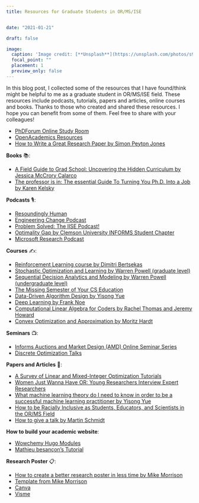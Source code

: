 ```yaml
---
title: Resources for Graduate Students in OR/MS/ISE


date: "2021-01-21"

draft: false

image:
  caption: 'Image credit: [**Unsplash**](https://unsplash.com/photos/s9CC2SKySJM)'
  focal_point: ""
  placement: 1
  preview_only: false
---
```

In this blog post, I collected some of the resources that I have found/think might be helpful to me as a graduate student in OR/MS/ISE field. These resources include podcasts, tutorials, papers and articles, online courses and books. Thanks to those who created and shared these resources. 
I hope you can benefit from some of them. Feel free to share with your colleagues!

-    [PhDForum Online Study Room](https://www.thephdforum.com/study-room)
-    [OpenAcademics Resources](https://www.oacommunity.org/resources)
-    [How to Write a Great Research Paper by Simon Peyton Jones](https://www.youtube.com/watch?v=VK51E3gHENc&t=1470s&ab_channel=MicrosoftResearch)

**Books** 📚:
-    [A Field Guide to Grad School: Uncovering the Hidden Curriculum by Jessica McCrory Calarco](https://www.amazon.com/gp/product/0691201099/ref=ox_sc_saved_title_1?smid=ATVPDKIKX0DER&psc=1)
-    [The professor is in: The essential Guide To Turning You Ph.D. Into a Job by Karen Kelsky](https://www.amazon.com/Professor-Essential-Guide-Turning-Ph-D/dp/0553419420/ref=sr_1_1?dchild=1&keywords=the+professor+is+in&qid=1611331629&s=books&sr=1-1)

**Podcasts** 🎙️:
-    [Resoundingly Human](https://pubsonline.informs.org/magazine/orms-today/podcasts)
-    [Engineering Change Podcast](https://engineeringchangepodcast.com/)
-    [Problem Solved: The IISE Podcast!](https://podcast.iise.org/)
-    [Optimality Gap by Clemson University INFORMS Student Chapter](https://open.spotify.com/show/6m9VWJlbPmiCrRKISL1OgA)
-    [Microsoft Research Podcast](https://www.microsoft.com/en-us/research/podcast/)

**Courses** ✍️:
-    [Reinforcement Learning course by Dimitri Bertsekas](http://web.mit.edu/dimitrib/www/RLbook.html)
-    [Stochastic Optimization and Learning by Warren Powell (graduate level)](https://castlelab.princeton.edu/orf-544/)
-    [Sequential Decision Analytics and Modeling by Warren Powell (undergraduate level)](https://castlelab.princeton.edu/orf-411/)
-    [The Missing Semester of Your CS Education](https://missing.csail.mit.edu/)
-    [Data-Driven Algorithm Design by Yisong Yue](https://www.youtube.com/playlist?list=PLuz4CTPOUNi4Dz6zBPypcI8I3oJUjFKk4)
-    [Deep Learning by Frank Noe](https://www.youtube.com/playlist?list=PLqPI2gxxYgMKN5AVcTajQ79BTV4BiFN_0)
-    [Computational Linear Algebra for Coders by Rachel Thomas and Jeremy Howard](https://github.com/fastai/numerical-linear-algebra)
-    [Convex Optimization and Approximation by Moritz Hardt](https://ee227c.github.io/)

**Seminars** 📺:
-    [Informs Auctions and Market Design (AMD) Online Seminar Series](https://connect.informs.org/auctionsandmarketdesign/seminar)
-    [Discrete Optimization Talks](https://talks.discreteopt.com/)

**Papers and Articles** 📄:
-    [A Survey of Linear and Mixed-Integer Optimization Tutorials](https://pubsonline.informs.org/doi/pdf/10.1287/ited.2013.0115)
-    [Women Just Wanna Have OR: Young Researchers Interview Expert Researchers](https://link.springer.com/article/10.1007/s43069-020-00039-8)
-    [What machine learning theory do I need to know in order to be a successful machine learning practitioner by Yisong Yue](https://www.quora.com/What-machine-learning-theory-do-I-need-to-know-in-order-to-be-a-successful-machine-learning-practitioner/answer/Yisong-Yue)
-    [How to be Racially Inclusive as Students, Educators, and Scientists in the OR/MS Field](https://www.informs.org/Publications/OR-MS-Tomorrow/How-to-be-Racially-Inclusive-as-Students-Educators-and-Scientists-in-the-OR-MS-Field)
-    [How to give a talk by Martin Schmidt](https://static1.squarespace.com/static/5a8198f7d74cffd8f0272059/t/5fb2a9debc98e55c8e415d7e/1605544447466/how-to-give-a-talk.pdf)

**How to build your academic website**:
-    [Wowchemy Hugo Modules](https://github.com/wowchemy/wowchemy-hugo-modules)
-    [Mathieu besançon’s Tutorial](https://www.youtube.com/watch?v=X4KzvWMKYaY&ab_channel=matbesancon)

**Research Poster** 📋:
-    [How to create a better research poster in less time by Mike Morrison](https://www.youtube.com/watch?v=1RwJbhkCA58&ab_channel=MikeMorrison)
-    [Template from Mike Morrison](https://osf.io/ef53g/)
-    [Canva](https://www.canva.com/templates/)
-    [Visme](https://www.visme.co/)

